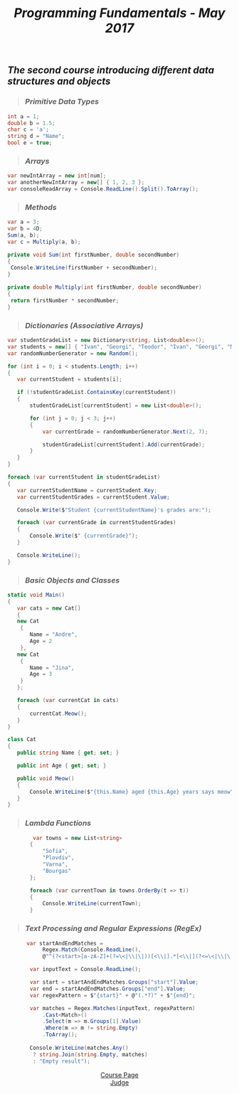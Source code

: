 <h1 align="center"><em>Programming Fundamentals - May 2017</em></h1>
 
<br />

 ## *The second course introducing different data structures and objects*
>  ### *Primitive Data Types*
 ```C#
 int a = 1;
 double b = 1.5;
 char c = 'a';
 string d = "Name";
 bool e = true;
 
 ```
> ### *Arrays*
 ```C#
 var newIntArray = new int[num];
 var anotherNewIntArray = new[] { 1, 2, 3 };
 var consoleReadArray = Console.ReadLine().Split().ToArray();
 ```
> ### *Methods*
 ```C#
 var a = 3;
 var b = 4D;
 Sum(a, b); 
 var c = Multiply(a, b);

 private void Sum(int firstNumber, double secondNumber)
 {
  Console.WriteLine(firstNumber + secondNumber);
 }

 private double Multiply(int firstNumber, double secondNumber)
 {
  return firstNumber * secondNumber;
 }
 ```
> ### *Dictionaries (Associative Arrays)*
 ```C#
var studentGradeList = new Dictionary<string, List<double>>();
var students = new[] { "Ivan", "Georgi", "Teodor", "Ivan", "Georgi", "Maria", "Anna" };
var randomNumberGenerator = new Random();

for (int i = 0; i < students.Length; i++)
{
    var currentStudent = students[i];

    if (!studentGradeList.ContainsKey(currentStudent))
    {
        studentGradeList[currentStudent] = new List<double>();

        for (int j = 0; j < 3; j++)
        {
            var currentGrade = randomNumberGenerator.Next(2, 7);

            studentGradeList[currentStudent].Add(currentGrade);
        }
    }
}

foreach (var currentStudent in studentGradeList)
{
    var currentStudentName = currentStudent.Key;
    var currentStudentGrades = currentStudent.Value;

    Console.Write($"Student {currentStudentName}'s grades are:");

    foreach (var currentGrade in currentStudentGrades)
    {
        Console.Write($" {currentGrade}");
    }

    Console.WriteLine();
}
 ```
 > ### *Basic Objects and Classes*
 ```C#
 static void Main()
{
    var cats = new Cat[]
    {
    new Cat
     {
        Name = "Andre",
        Age = 2
     },
    new Cat
     {
        Name = "Jina",
        Age = 3
     }
    };

    foreach (var currentCat in cats)
    {
        currentCat.Meow();
    }
}

class Cat
{
    public string Name { get; set; }

    public int Age { get; set; }

    public void Meow()
    {
        Console.WriteLine($"{this.Name} aged {this.Age} years says meow");
    }
}
  ```
> ### *Lambda Functions*
 ```C#
         var towns = new List<string>
        {
            "Sofia",
            "Plovdiv",
            "Varna",
            "Bourgas"
        };

        foreach (var currentTown in towns.OrderBy(t => t))
        {
            Console.WriteLine(currentTown);
        }
  ```
> ### *Text Processing and Regular Expressions (RegEx)*
 ```C#
       var startAndEndMatches = 
            Regex.Match(Console.ReadLine(), 
            @"^(?<start>[a-zA-Z]+(?=\<|\\|\|))[<\\|].*[<\\|](?<=\<|\\|\|)(?<end>[a-zA-Z]+)");

        var inputText = Console.ReadLine();

        var start = startAndEndMatches.Groups["start"].Value;
        var end = startAndEndMatches.Groups["end"].Value;
        var regexPattern = $"{start}" + @"(.*?)" + $"{end}";

        var matches = Regex.Matches(inputText, regexPattern)
            .Cast<Match>()
            .Select(m => m.Groups[1].Value)
            .Where(m => m != string.Empty)
            .ToArray();
        
        Console.WriteLine(matches.Any() 
         ? string.Join(string.Empty, matches) 
         : "Empty result");
  ```
  
<p align="center">
<a href="https://softuni.bg/trainings/1619/programming-fundamentals-may-2017">Course Page</a> <br />
<a href="https://judge.softuni.bg/Contests#!/List/ByCategory/32/Progr-Fundamentals-Exercises">Judge</a>
<p>
